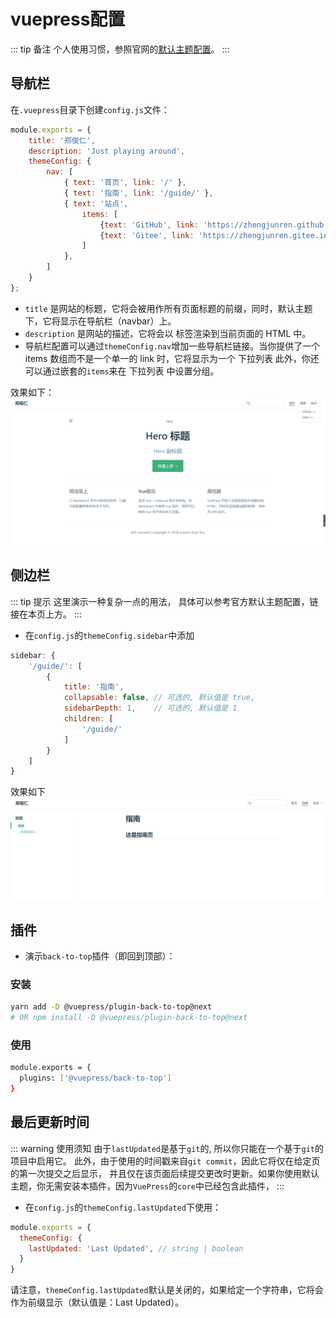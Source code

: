 # vuepress配置

::: tip 备注
个人使用习惯，参照官网的[默认主题配置](https://v1.vuepress.vuejs.org/zh/theme/default-theme-config.html)。
:::

## 导航栏

在```.vuepress```目录下创建```config.js```文件：
```js
module.exports = {
    title: '郑俊仁',
    description: 'Just playing around',
    themeConfig: {
        nav: [
            { text: '首页', link: '/' },
            { text: '指南', link: '/guide/' },
            { text: '站点',
                items: [
                    {text: 'GitHub', link: 'https://zhengjunren.github.io/'},
                    {text: 'Gitee', link: 'https://zhengjunren.gitee.io/'}
                ]
            },
        ]
    }
};
```
+ ```title``` 是网站的标题，它将会被用作所有页面标题的前缀，同时，默认主题下，它将显示在导航栏（navbar）上。
+ ```description``` 是网站的描述，它将会以 <meta> 标签渲染到当前页面的 HTML 中。
+  导航栏配置可以通过```themeConfig.nav```增加一些导航栏链接。当你提供了一个 items 数组而不是一个单一的 link 时，它将显示为一个 下拉列表
此外，你还可以通过嵌套的```items```来在 下拉列表 中设置分组。

效果如下：
![vuepress使用2](/vuepress/vuepress使用2.png)

## 侧边栏
::: tip 提示
这里演示一种复杂一点的用法，
具体可以参考官方默认主题配置，链接在本页上方。
:::
+ 在```config.js```的```themeConfig.sidebar```中添加
```js
sidebar: {
    '/guide/': [
        {
            title: '指南',
            collapsable: false, // 可选的, 默认值是 true,
            sidebarDepth: 1,    // 可选的, 默认值是 1
            children: [
                '/guide/'
            ]
        }
    ]
}
```
效果如下
![vuepress使用3](/vuepress/vuepress使用3.PNG)

## 插件

+ 演示```back-to-top```插件（即回到顶部）：

### 安装
```sh
yarn add -D @vuepress/plugin-back-to-top@next
# OR npm install -D @vuepress/plugin-back-to-top@next
```

### 使用

```sh
module.exports = {
  plugins: ['@vuepress/back-to-top']
}
```

## 最后更新时间

::: warning 使用须知
由于```lastUpdated```是基于```git```的, 所以你只能在一个基于```git```的项目中启用它。
此外，由于使用的时间戳来自```git commit```，因此它将仅在给定页的第一次提交之后显示，
并且仅在该页面后续提交更改时更新。如果你使用默认主题，你无需安装本插件，因为```VuePress```的```core```中已经包含此插件，
:::

+ 在```config.js```的```themeConfig.lastUpdated```下使用：

```js
module.exports = {
  themeConfig: {
    lastUpdated: 'Last Updated', // string | boolean
  }
}
```
请注意，```themeConfig.lastUpdated```默认是关闭的，如果给定一个字符串，它将会作为前缀显示（默认值是：Last Updated）。
